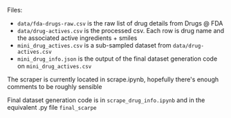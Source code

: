 Files:
- `data/fda-drugs-raw.csv` is the raw list of drug details from Drugs @ FDA
- `data/drug-actives.csv` is the processed csv. Each row is drug name and the associated active ingredients + smiles
- `mini_drug_actives.csv` is a sub-sampled dataset from `data/drug-actives.csv`
- `mini_drug_info.json` is the output of the final dataset generation code on `mini_drug_actives.csv`

The scraper is currently located in scrape.ipynb, hopefully there's enough comments to be roughly sensible

Final dataset generation code is in `scrape_drug_info.ipynb` and in the equivalent .py file `final_scarpe`
